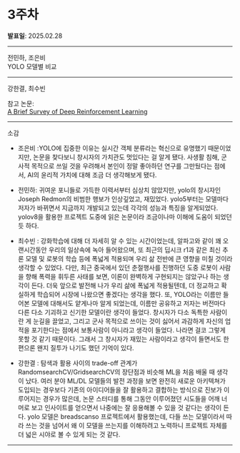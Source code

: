 # 3주차

**발표일**: 2025.02.28

---

전민하, 조은비  
YOLO 모델별 비교

---

강한결, 최수빈

참고 논문:  
[A Brief Survey of Deep Reinforcement Learning](https://arxiv.org/pdf/1708.05866)

---

소감

- 조은비 :YOLO에 집중한 이유는 실시간 객체 분류라는 혁신으로 유명했기 때문이었지만, 논문을 찾다보니 창시자의 가치관도 멋있다는 걸 알게 됐다. 사생활 침해, 군사적 목적으로 쓰일 것을 우려해서 본인이 정말 좋아하던 연구를 그만뒀다는 점에서, AI의 윤리적 가치에 대해 조금 더 생각해보게 됐다.

- 전민하: 귀여운 포니들로 가득한 이력서부터 심상치 않았지만, yolo의 창시자인 Joseph Redmon의 비범한 행보가 인상깊었고, 재밌었다. yolo5부터는 모델마다 저자가 바뀌면서 지금까지 개발되고 있는데 각각의 성능과 특징을 알게되었다. yolov8을 활용한 프로젝트 도중에 읽은 논문이라 조금이나마 이해에 도움이 되었던 듯 하다. 

- 최수빈 :  강화학습에 대해 더 자세히 알 수 있는 시간이었는데, 알파고와 같이 꽤 오랜시간동안 우리의 일상속에 녹아 들어왔으며, 또 최근의 딥시크 r1과 같은 최신 추론 모델 및 로봇의 학습 등에 폭넓게 적용되며 우리 삶 전반에 큰 영향을 미칠 것이라 생각할 수 있었다. 다만, 최근 중국에서 있던 춘절행사를 진행하던 도중 로봇이 사람을 향해 폭력을 휘두른 사태를 보면, 이론이 완벽하게 구현되지는 않았구나 하는 생각이 든다. 더욱 앞으로 발전해 나가 우리 삶에 폭넓게 적용될텐데, 더 정교하고 확실하게 학습되어 시장에 나왔으면 좋겠다는 생각을 했다.
또, YOLO라는 이름만 들어본 모델에 대해서도 얕게나마 알게 되었는데, 이름만 공유하고 저자는 버전마다 다른 다소 기괴하고 신기한 모델이란 생각이 들었다. 창시자가 다소 독특한 사람이란 게 눈길을 끌었고, 그리고 군사 목적으로 쓰이는 것이 싫어서 과감하게 자신의 업적을 포기한다는 점에서 보통사람이 아니라고 생각이 들었다. 나라면 걸코 그렇게 못할 것 같기 때문이다. 그래서 그 창시자가 재밌는 사람이라고 생각이 들면서도 한편으론 왠지 질투가 나기도 했던 기억이 있다.

- 강한결 : 탐색과 활용 사이의 trade-off 관계가 RandomsearchCV/GridsearchCV의 장단점과 비슷해 ML을 처음 배울 때 생각이 났다. 여러 분야 ML/DL 모델들의 발전 과정을 보면 완전히 새로운 아키텍쳐가 도입되는 경우보다 기존의 아이디어들을 잘 활용하고 결합하는 방식으로 진보가 이루어지는 경우가 많은데, 논문 스터디를 통해 그동안 이루어졌던 시도들을 어깨 너머로 보고 인사이트를 얻으면서 나중에는 잘 응용해볼 수 있을 것 같다는 생각이 든다. yolo 모델은 breadscanso 프로젝트에서 활용했는데, 다들 쓰는 모델이라서 따라 쓰는 것을 넘어서 왜 이 모델을 쓰는지를 이해하려고 노력하니 프로젝트 자체를 더 넓은 시야로 볼 수 있게 되는 것 같다.
---

